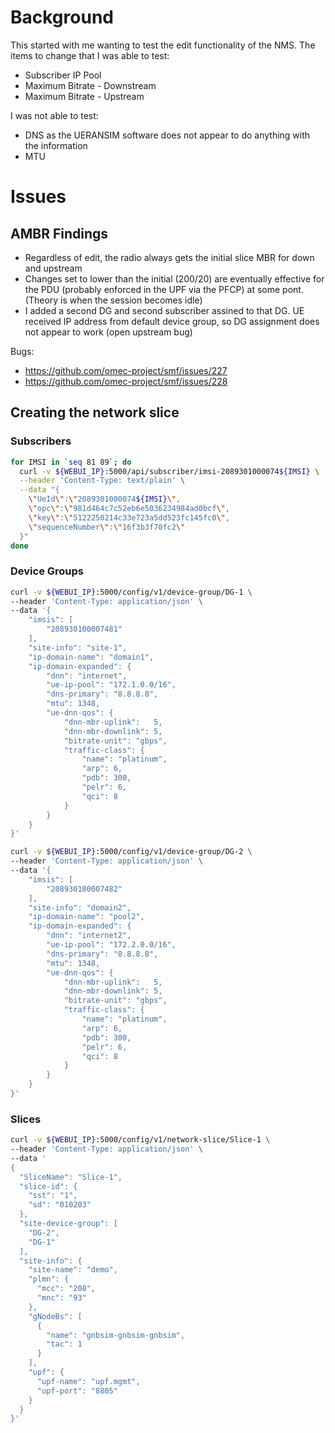 # Background

This started with me wanting to test the edit functionality of the NMS. The items to change that I was able to test:

- Subscriber IP Pool
- Maximum Bitrate - Downstream
- Maximum Bitrate - Upstream

I was not able to test:

- DNS as the UERANSIM software does not appear to do anything with the information
- MTU

# Issues

## AMBR Findings

- Regardless of edit, the radio always gets the initial slice MBR for down and upstream
- Changes set to lower than the initial (200/20) are eventually effective for the PDU (probably enforced in the UPF via the PFCP) at some pont. (Theory is when the session becomes idle)
- I added a second DG and second subscriber assined to that DG. UE received IP address from default device group, so DG assignment does not appear to work (open upstream bug)

Bugs:
- https://github.com/omec-project/smf/issues/227
- https://github.com/omec-project/smf/issues/228

## Creating the network slice

### Subscribers

```bash
for IMSI in `seq 81 89`; do
  curl -v ${WEBUI_IP}:5000/api/subscriber/imsi-2089301000074${IMSI} \
  --header 'Content-Type: text/plain' \
  --data "{
    \"UeId\":\"2089301000074${IMSI}\",
    \"opc\":\"981d464c7c52eb6e5036234984ad0bcf\",
    \"key\":\"5122250214c33e723a5dd523fc145fc0\",
    \"sequenceNumber\":\"16f3b3f70fc2\"
  }"
done
```

### Device Groups

```bash
curl -v ${WEBUI_IP}:5000/config/v1/device-group/DG-1 \
--header 'Content-Type: application/json' \
--data '{
    "imsis": [
        "208930100007481"
    ],
    "site-info": "site-1",
    "ip-domain-name": "domain1",
    "ip-domain-expanded": {
        "dnn": "internet",
        "ue-ip-pool": "172.1.0.0/16",
        "dns-primary": "8.8.8.8",
        "mtu": 1348,
        "ue-dnn-qos": {
            "dnn-mbr-uplink":   5,
            "dnn-mbr-downlink": 5,
            "bitrate-unit": "gbps",
            "traffic-class": {
                "name": "platinum",
                "arp": 6,
                "pdb": 300,
                "pelr": 6,
                "qci": 8
            }
        }
    }
}'
```

```bash
curl -v ${WEBUI_IP}:5000/config/v1/device-group/DG-2 \
--header 'Content-Type: application/json' \
--data '{
    "imsis": [
        "208930100007482"
    ],
    "site-info": "domain2",
    "ip-domain-name": "pool2",
    "ip-domain-expanded": {
        "dnn": "internet2",
        "ue-ip-pool": "172.2.0.0/16",
        "dns-primary": "8.8.8.8",
        "mtu": 1348,
        "ue-dnn-qos": {
            "dnn-mbr-uplink":   5,
            "dnn-mbr-downlink": 5,
            "bitrate-unit": "gbps",
            "traffic-class": {
                "name": "platinum",
                "arp": 6,
                "pdb": 300,
                "pelr": 6,
                "qci": 8
            }
        }
    }
}'
```

### Slices

```bash
curl -v ${WEBUI_IP}:5000/config/v1/network-slice/Slice-1 \
--header 'Content-Type: application/json' \
--data '
{
  "SliceName": "Slice-1",
  "slice-id": {
    "sst": "1",
    "sd": "010203"
  },
  "site-device-group": [
    "DG-2",
    "DG-1"
  ],
  "site-info": {
    "site-name": "demo",
    "plmn": {
      "mcc": "208",
      "mnc": "93"
    },
    "gNodeBs": [
      {
        "name": "gnbsim-gnbsim-gnbsim",
        "tac": 1
      }
    ],
    "upf": {
      "upf-name": "upf.mgmt",
      "upf-port": "8805"
    }
  }
}'
```



